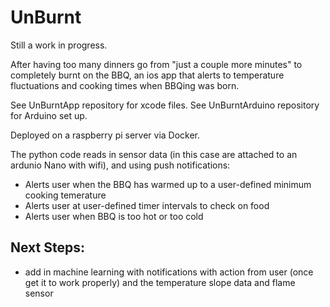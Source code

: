 # UnBurnt

Still a work in progress. 

After having too many dinners go from "just a couple more minutes" to completely burnt on the BBQ, an ios app that alerts to temperature fluctuations and cooking times when BBQing was born.

See UnBurntApp repository for xcode files.
See UnBurntArduino repository for Arduino set up.

Deployed on a raspberry pi server via Docker.

The python code reads in sensor data (in this case are attached to an ardunio Nano with wifi), and using push notifications:
-  Alerts user when the BBQ has warmed up to a user-defined minimum cooking temerature 
-  Alerts user at user-defined timer intervals to check on food
-  Alerts user when BBQ is too hot or too cold 

## Next Steps:
- add in machine learning with notifications with action from user (once get it to work properly) and the temperature slope data and flame sensor




